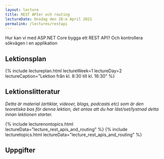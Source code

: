 ```yaml
---
layout: lecture
title: REST APIer och routing
lectureDate: Onsdag den 26:e April 2021
permalink: /lectures/restapi
---
```


Hur kan vi med ASP.NET Core bygga ett REST API? Och kontrollera sökvägen i en applikation

## Lektionsplan

{% include lectureplan.html lectureWeek=1 lectureDay=2 lectureCaption="Lektion från kl. 8:30 till kl. 16:30" %}

## Lektionslitteratur
*Detta är material (artiklar, videoer, blogs, podcasts etc) som är den teoretiska bas för denna lektion, det antas att du har läst/set/lystnad detta innan lektionen starter.*

{% include lecturenontopics.html lectureData="lecture_rest_apis_and_routing" %}
{% include lecturetopics.html lectureData="lecture_rest_apis_and_routing" %}

## Uppgifter
